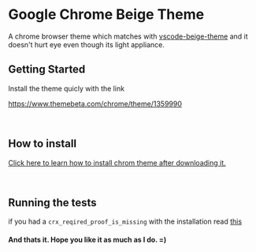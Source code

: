 <html>
<head>

</head>
<body class='typora-export' >
<div  id='write'  class = 'is-mac'><h1><a name="google-chrome-beige-theme" class="md-header-anchor"></a><span>Google Chrome Beige Theme</span></h1><p><span>A chrome browser theme which matches with </span><a href='https://github.com/MohsenDehbag/vscode-beige-theme'><span>vscode-beige-theme</span></a><span> and it doesn&#39;t hurt eye even though its light appliance.</span></p><h2><a name="getting-started" class="md-header-anchor"></a><span>Getting Started</span></h2><p><span>Install the theme quicly with the link</span></p><p><a href='https://www.themebeta.com/chrome/theme/1359990' target='_blank' class='url'>https://www.themebeta.com/chrome/theme/1359990</a></p><p>&nbsp;</p><h2><a name="how-to-install" class="md-header-anchor"></a><span>How to install </span></h2><p><a href='https://www.themebeta.com/install-theme-chrome-75'><span>Click here to learn how to install chrom theme after downloading it.</span></a></p><p>&nbsp;</p><h2><a name="running-the-tests" class="md-header-anchor"></a><span>Running the tests</span></h2><p><span>if you had a </span><code>crx_reqired_proof_is_missing</code><span> with the installation read </span><a href='https://stackoverflow.com/questions/56930454/chrome-extension-throws-crx-file-error-crx-requird-proof-missing'><span>this</span></a><span> </span></p><h4><a name="and-thats-it-hope-you-like-it-as-much-as-i-do-" class="md-header-anchor"></a><span>And thats it. Hope you like it as much as I do. =)</span></h4><p>&nbsp;</p></div>
</body>
</html>
